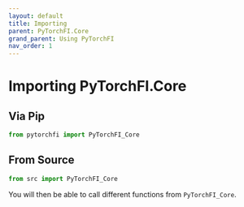 ```yaml
---
layout: default
title: Importing
parent: PyTorchFI.Core
grand_parent: Using PyTorchFI
nav_order: 1
---
```


# Importing PyTorchFI.Core

## Via Pip

```python
from pytorchfi import PyTorchFI_Core
```

## From Source

```python
from src import PyTorchFI_Core
```

You will then be able to call different functions from `PyTorchFI_Core`.
